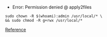 - Error: Permission denied @ apply2files
```
sudo chown -R $(whoami):admin /usr/local/* \
&& sudo chmod -R g+rwx /usr/local/*
```

[Reference](https://stackoverflow.com/questions/61899041/permission-denied-apply2files-usr-local-lib-node-modules-expo-cli-node-modu)
